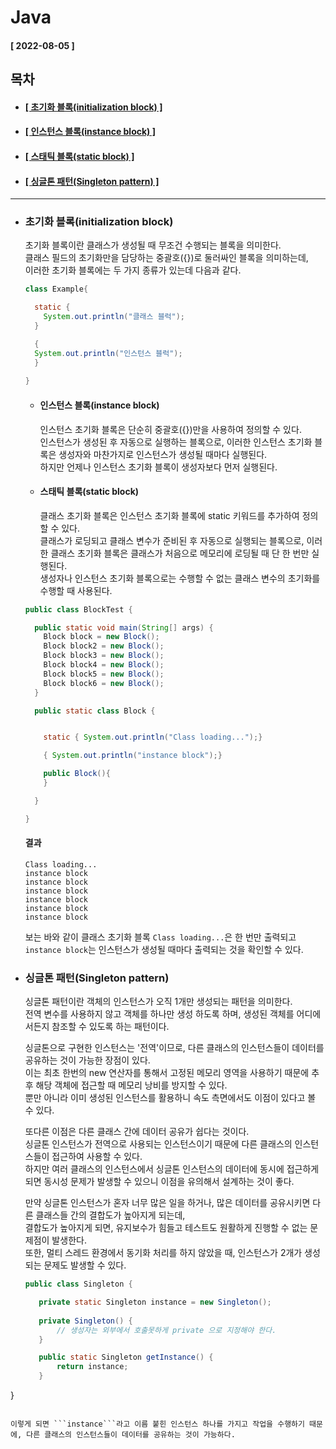 # Java 
  
  #### [ 2022-08-05 ]  
  
  ## 목차  
  * #### [[ 초기화 블록(initialization block) ]](#초기화-블록initialization-block)  
  * #### [[ 인스턴스 블록(instance block) ]](#인스턴스-블록instance-block)  
  * #### [[ 스태틱 블록(static block) ]](#스태틱-블록static-block)  
  * #### [[ 싱글톤 패턴(Singleton pattern) ]](#싱글톤-패턴singleton-pattern)  
    
      
---------------------------------------------------------------------------------------------------------------------------------------------------
  
* ### 초기화 블록(initialization block)    
  
  초기화 블록이란 클래스가 생성될 때 무조건 수행되는 블록을 의미한다.   
  클래스 필드의 초기화만을 담당하는 중괄호({})로 둘러싸인 블록을 의미하는데,  
  이러한 초기화 블록에는 두 가지 종류가 있는데 다음과 같다.  
  ```java
  class Example{
  
    static {
      System.out.println("클래스 블럭");
    }

    { 
    System.out.println("인스턴스 블럭");
    }
    
  }
  ```  
    
  * #### 인스턴스 블록(instance block)  

    인스턴스 초기화 블록은 단순히 중괄호({})만을 사용하여 정의할 수 있다.  
    인스턴스가 생성된 후 자동으로 실행하는 블록으로, 이러한 인스턴스 초기화 블록은 생성자와 마찬가지로 인스턴스가 생성될 때마다 실행된다.  
    하지만 언제나 인스턴스 초기화 블록이 생성자보다 먼저 실행된다.  
      
  * #### 스태틱 블록(static block)  

    클래스 초기화 블록은 인스턴스 초기화 블록에 static 키워드를 추가하여 정의할 수 있다.  
    클래스가 로딩되고 클래스 변수가 준비된 후 자동으로 실행되는 블록으로, 이러한 클래스 초기화 블록은 클래스가 처음으로 메모리에 로딩될 때 단 한 번만 실행된다.  
    생성자나 인스턴스 초기화 블록으로는 수행할 수 없는 클래스 변수의 초기화를 수행할 때 사용된다.  
       
  ```java
  public class BlockTest {

    public static void main(String[] args) {
      Block block = new Block();
      Block block2 = new Block();
      Block block3 = new Block();
      Block block4 = new Block();
      Block block5 = new Block();
      Block block6 = new Block();
    }

    public static class Block {


      static { System.out.println("Class loading...");}

      { System.out.println("instance block");}

      public Block(){
      }

    }

  }
  ```  
    
  #### 결과 
  ```
  Class loading...
  instance block
  instance block
  instance block
  instance block
  instance block
  instance block
  ```  
    
  보는 바와 같이 클래스 초기화 블록 ```Class loading...```은 한 번만 출력되고 ```instance block```는 인스턴스가 생성될 때마다 출력되는 것을 확인할 수 있다.
  
* ### 싱글톤 패턴(Singleton pattern)  

  싱글톤 패턴이란 객체의 인스턴스가 오직 1개만 생성되는 패턴을 의미한다.  
  전역 변수를 사용하지 않고 객체를 하나만 생성 하도록 하며, 생성된 객체를 어디에서든지 참조할 수 있도록 하는 패턴이다.  
    
  싱글톤으로 구현한 인스턴스는 '전역'이므로, 다른 클래스의 인스턴스들이 데이터를 공유하는 것이 가능한 장점이 있다.  
  이는 최초 한번의 new 연산자를 통해서 고정된 메모리 영역을 사용하기 때문에 추후 해당 객체에 접근할 때 메모리 낭비를 방지할 수 있다.   
  뿐만 아니라 이미 생성된 인스턴스를 활용하니 속도 측면에서도 이점이 있다고 볼 수 있다.  
    
  또다른 이점은 다른 클래스 간에 데이터 공유가 쉽다는 것이다.   
  싱글톤 인스턴스가 전역으로 사용되는 인스턴스이기 때문에 다른 클래스의 인스턴스들이 접근하여 사용할 수 있다.   
  하지만 여러 클래스의 인스턴스에서 싱글톤 인스턴스의 데이터에 동시에 접근하게 되면 동시성 문제가 발생할 수 있으니 이점을 유의해서 설계하는 것이 좋다.  
    
  만약 싱글톤 인스턴스가 혼자 너무 많은 일을 하거나, 많은 데이터를 공유시키면 다른 클래스들 간의 결합도가 높아지게 되는데,   
  결합도가 높아지게 되면, 유지보수가 힘들고 테스트도 원활하게 진행할 수 없는 문제점이 발생한다.  
  또한, 멀티 스레드 환경에서 동기화 처리를 하지 않았을 때, 인스턴스가 2개가 생성되는 문제도 발생할 수 있다.  
    
  ```java
  public class Singleton {

     private static Singleton instance = new Singleton();
    
     private Singleton() {
         // 생성자는 외부에서 호출못하게 private 으로 지정해야 한다.
     }

     public static Singleton getInstance() {
         return instance;
     }

 }
 ```  
   
 이렇게 되면 ```instance```라고 이름 붙힌 인스턴스 하나를 가지고 작업을 수행하기 때문에, 다른 클래스의 인스턴스들이 데이터를 공유하는 것이 가능하다.  
   
 
